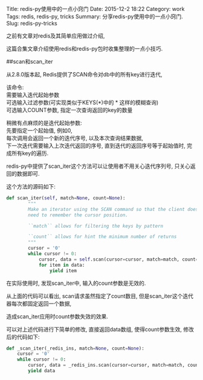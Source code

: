 Title: redis-py使用中的一点小窍门
Date: 2015-12-2 18:22
Category: work
Tags: redis, redis-py, tricks
Summary: 分享redis-py使用中的一点小窍门.
Slug: redis-py-tricks


之前有文章对redis及其简单应用做过介绍, 

这篇合集文章介绍使用redis和redis-py包时收集整理的一点小技巧.

##scan和scan_iter

从2.8.0版本起, Redis提供了SCAN命令对db中的所有key进行迭代, 

该命令:  
需要输入迭代起始参数  
可选输入过滤参数(可实现类似于KEYS(*)中的 * 这样的模糊查询)  
可选输入COUNT参数, 指定一次查询返回的key的数量

稍微有点麻烦的是迭代起始参数:  
先要指定一个起始值, 例如0,  
每次调用会返回一个新的迭代序号, 以及本次查询结果数据,  
下一次迭代需要输入上次迭代返回的序号, 直到迭代的返回序号等于起始值时, 完成所有key的遍历.

redis-py中提供了scan_iter这个方法可以让使用者不用关心迭代序列号, 只关心返回的数据即可.

这个方法的源码如下:
````python
def scan_iter(self, match=None, count=None):
        """
        Make an iterator using the SCAN command so that the client doesn't
        need to remember the cursor position.

        ``match`` allows for filtering the keys by pattern

        ``count`` allows for hint the minimum number of returns
        """
        cursor = '0'
        while cursor != 0:
            cursor, data = self.scan(cursor=cursor, match=match, count=count)
            for item in data:
                yield item
````

在实际使用时, 发现scan_iter中, 输入的count参数是无效的.

从上面的代码可以看出, scan请求虽然指定了count数目, 但是scan_iter这个迭代器每次都固定返回一个数据, 

造成scan_iter应用时count参数失效的效果.

可以对上述代码进行下简单的修改, 直接返回data数组, 使得count参数生效, 修改后的代码如下:
````python
def _scan_iter(_redis_ins, match=None, count=None):
    cursor = '0'
    while cursor != 0:
        cursor, data = _redis_ins.scan(cursor=cursor, match=match, count=count)
        yield data
````

